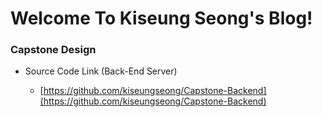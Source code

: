 # 
# Welcome To Kiseung Seong's Blog!

### Capstone Design
* Source Code Link (Back-End Server)

  - [https://github.com/kiseungseong/Capstone-Backend](https://github.com/kiseungseong/Capstone-Backend)
